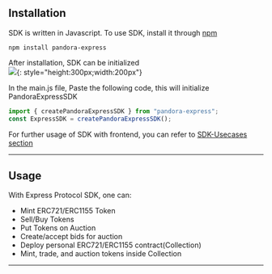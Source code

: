 ## Installation

SDK is written in Javascript. To use SDK, install it through [npm](https://www.npmjs.com/package/pandora-express)

`npm install pandora-express`

After installation, SDK can be initialized<br>
![](/media/folder.png){: style="height:300px;width:200px"}


In the main.js file, Paste the following code, this will initialize PandoraExpressSDK
```javascript
import { createPandoraExpressSDK } from "pandora-express";
const ExpressSDK = createPandoraExpressSDK();
```

For further usage of SDK with frontend, you can refer to [SDK-Usecases section](../guide.md)

---

## Usage

With Express Protocol SDK, one can:

- Mint ERC721/ERC1155 Token
- Sell/Buy Tokens
- Put Tokens on Auction
- Create/accept bids for auction
- Deploy personal ERC721/ERC1155 contract(Collection)
- Mint, trade, and auction tokens inside Collection

---
